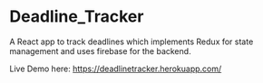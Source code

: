 # Deadline_Tracker
A React app to track deadlines which implements Redux for state management and uses firebase for the backend.

Live Demo here: https://deadlinetracker.herokuapp.com/
